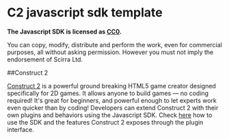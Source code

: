 C2 javascript sdk template
==========================

**The Javascript SDK is licensed as [CC0](http://creativecommons.org/publicdomain/zero/1.0/).**

You can copy, modify, distribute and perform the work, even for commercial purposes, 
all without asking permission. However you must not imply the endorsement of Scirra Ltd.



##Construct 2

[Construct 2](https://www.scirra.com/construct2) is a powerful ground breaking HTML5 game creator designed specifically for 2D games. It allows anyone to build games — no coding required!
It's great for beginners, and powerful enough to let experts work even quicker than by coding! Developers can extend Construct 2 with their own plugins and behaviors using the Javascript SDK.
Check [here](https://www.scirra.com/manual/15/sdk) how to use the SDK and the features Construct 2 exposes through the plugin interface.



